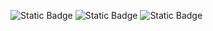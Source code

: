 ![Static Badge](https://img.shields.io/badge/language%20python%20-%20green)
![Static Badge](https://img.shields.io/badge/GNU%20AFFERO%20GENERAL%20PUBLIC%20LICENSE%20-%20purple)
![Static Badge](https://img.shields.io/badge/platform%20linux-yellow)
